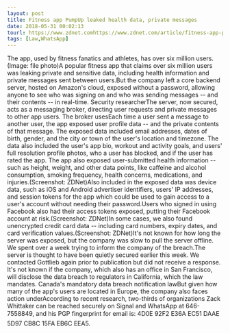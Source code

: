 ```yaml
---
layout: post
title: Fitness app PumpUp leaked health data, private messages
date: 2018-05-31 00:02:13
tourl: https://www.zdnet.comhttps://www.zdnet.com/article/fitness-app-pumpup-leaked-health-data-private-messages/
tags: [Law,WhatsApp]
---
```

The app, used by fitness fanatics and athletes, has over six million users. (Image: file photo)A popular fitness app that claims over six million users was leaking private and sensitive data, including health information and private messages sent between users.But the company left a core backend server, hosted on Amazon's cloud, exposed without a password, allowing anyone to see who was signing on and who was sending messages -- and their contents -- in real-time. Security researcherThe server, now secured, acts as a messaging broker, directing user requests and private messages to other app users. The broker usesEach time a user sent a message to another user, the app exposed user profile data -- and the private contents of that message. The exposed data included email addresses, dates of birth, gender, and the city or town of the user's location and timezone. The data also included the user's app bio, workout and activity goals, and users' full resolution profile photos, who a user has blocked, and if the user has rated the app. The app also exposed user-submitted health information -- such as height, weight, and other data points, like caffeine and alcohol consumption, smoking frequency, health concerns, medications, and injuries.(Screenshot: ZDNet)Also included in the exposed data was device data, such as iOS and Android advertiser identifiers, users' IP addresses, and session tokens for the app which could be used to gain access to a user's account without needing their password.Users who signed in using Facebook also had their access tokens exposed, putting their Facebook account at risk.(Screenshot: ZDNet)In some cases, we also found unencrypted credit card data -- including card numbers, expiry dates, and card verification values.(Screenshot: ZDNet)It's not known for how long the server was exposed, but the company was slow to pull the server offline. We spent over a week trying to inform the company of the breach.The server is thought to have been quietly secured earlier this week. We contacted Gottlieb again prior to publication but did not receive a response. It's not known if the company, which also has an office in San Francisco, will disclose the data breach to regulators in California, which the law mandates. Canada's mandatory data breach notification lawBut given how many of the app's users are located in Europe, the company also faces action underAccording to recent research, two-thirds of organizations Zack Whittaker can be reached securely on Signal and WhatsApp at 646-7558849, and his PGP fingerprint for email is: 4D0E 92F2 E36A EC51 DAAE 5D97 CB8C 15FA EB6C EEA5.